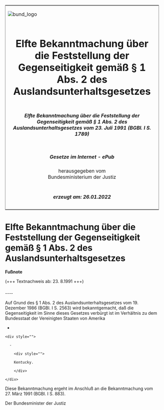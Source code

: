 <span id="DECKBLATT.html"></span>

<table border="0" frame="border" width="100%">

<tr valign="top">

<td align="left">

![bund\_logo](BfJ_2021_Web_de_de.gif)

</td>

<td align="right">

 

</td>

</tr>

<tr align="center" valign="middle">

<td colspan="2">

# Elfte Bekanntmachung über die Feststellung der Gegenseitigkeit gemäß § 1 Abs. 2 des Auslandsunterhaltsgesetzes

</td>

</tr>

<tr align="center" valign="middle">

<td colspan="2">

##### Elfte Bekanntmachung über die Feststellung der Gegenseitigkeit gemäß § 1 Abs. 2 des Auslandsunterhaltsgesetzes vom 23. Juli 1991 (BGBl. I S. 1789)

</td>

</tr>

<tr align="center" valign="middle">

<td colspan="2">

  
  

##### Gesetze im Internet - ePub  
  
herausgegeben vom  
Bundesministerium der Justiz

</td>

</tr>

<tr align="center" valign="bottom">

<td colspan="2">

  
  

##### erzeugt am: 26.01.2022

</td>

</tr>

</table>

<span id="BJNR117890991.html"></span>

# Elfte Bekanntmachung über die Feststellung der Gegenseitigkeit gemäß § 1 Abs. 2 des Auslandsunterhaltsgesetzes

<div>

  
**Fußnote**

<div class="jnhtml">

<div>

<div class="jurAbsatz">

(+++ Textnachweis ab: 23. 8.1991 +++)

</div>

</div>

</div>

</div>

<span id="BJNR117890991BJNE000100307.html"></span>

###   
\----

<div>

<div class="jnhtml">

<div>

<div class="jurAbsatz">

Auf Grund des § 1 Abs. 2 des Auslandsunterhaltsgesetzes vom 19. Dezember
1986 (BGBl. I S. 2563) wird bekanntgemacht, daß die Gegenseitigkeit im
Sinne dieses Gesetzes verbürgt ist im Verhältnis zu dem Bundesstaat der
Vereinigten Staaten von Amerika

  - 
    
    <div style="">
    
      - 
        
        <div style="">
        
        Kentucky.
        
        </div>
    
    </div>

Diese Bekanntmachung ergeht im Anschluß an die Bekanntmachung vom 27.
März 1991 (BGBl. I S. 883).  
  
<span class="SP">Der Bundesminister der Justiz</span>

</div>

</div>

</div>

</div>
